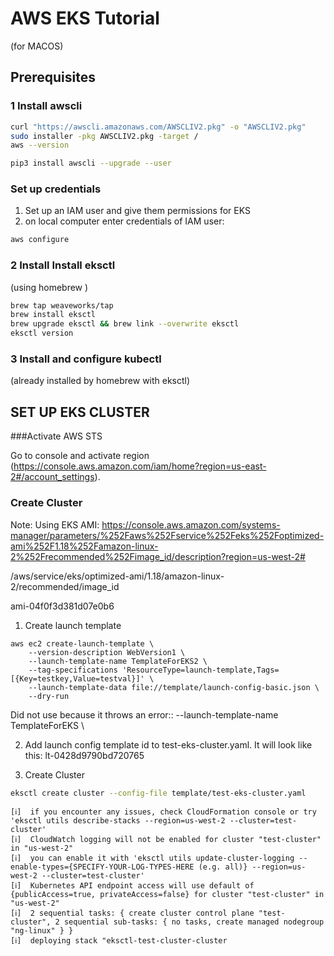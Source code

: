 # AWS EKS Tutorial
(for MACOS)

## Prerequisites

### 1 Install awscli

```bash
curl "https://awscli.amazonaws.com/AWSCLIV2.pkg" -o "AWSCLIV2.pkg"
sudo installer -pkg AWSCLIV2.pkg -target /
aws --version
```

```bash
pip3 install awscli --upgrade --user
```

### Set up credentials

1. Set up an IAM user and give them permissions for EKS
2. on local computer enter credentials of IAM user:

```bash
aws configure
```

### 2 Install Install eksctl

(using homebrew )

```bash
brew tap weaveworks/tap
brew install eksctl
brew upgrade eksctl && brew link --overwrite eksctl
eksctl version
```

### 3 Install and configure kubectl

(already installed by homebrew with eksctl)

## SET UP EKS CLUSTER

###Activate AWS STS

Go to console and activate region (https://console.aws.amazon.com/iam/home?region=us-east-2#/account_settings).

### Create Cluster

Note: Using EKS AMI: https://console.aws.amazon.com/systems-manager/parameters/%252Faws%252Fservice%252Feks%252Foptimized-ami%252F1.18%252Famazon-linux-2%252Frecommended%252Fimage_id/description?region=us-west-2#

/aws/service/eks/optimized-ami/1.18/amazon-linux-2/recommended/image_id

ami-04f0f3d381d07e0b6


1. Create launch template

```
aws ec2 create-launch-template \
    --version-description WebVersion1 \
    --launch-template-name TemplateForEKS2 \
    --tag-specifications 'ResourceType=launch-template,Tags=[{Key=testkey,Value=testval}]' \
    --launch-template-data file://template/launch-config-basic.json \
    --dry-run
```

Did not use because it throws an error::     --launch-template-name TemplateForEKS \

2. Add launch config template id to test-eks-cluster.yaml. It will look like this: lt-0428d9790bd720765

3. Create Cluster

```bash
eksctl create cluster --config-file template/test-eks-cluster.yaml
```

```
[ℹ]  if you encounter any issues, check CloudFormation console or try 'eksctl utils describe-stacks --region=us-west-2 --cluster=test-cluster'
[ℹ]  CloudWatch logging will not be enabled for cluster "test-cluster" in "us-west-2"
[ℹ]  you can enable it with 'eksctl utils update-cluster-logging --enable-types={SPECIFY-YOUR-LOG-TYPES-HERE (e.g. all)} --region=us-west-2 --cluster=test-cluster'
[ℹ]  Kubernetes API endpoint access will use default of {publicAccess=true, privateAccess=false} for cluster "test-cluster" in "us-west-2"
[ℹ]  2 sequential tasks: { create cluster control plane "test-cluster", 2 sequential sub-tasks: { no tasks, create managed nodegroup "ng-linux" } }
[ℹ]  deploying stack "eksctl-test-cluster-cluster
```


